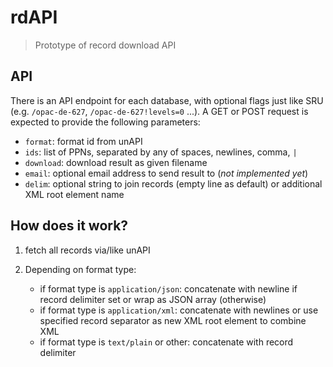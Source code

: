 # rdAPI

> Prototype of record download API

## API

There is an API endpoint for each database, with optional flags just like SRU (e.g. `/opac-de-627`, `/opac-de-627!levels=0` ...). A GET or POST request is expected to provide the following parameters:

- `format`: format id from unAPI
- `ids`: list of PPNs, separated by any of spaces, newlines, comma, `|`
- `download`: download result as given filename
- `email`: optional email address to send result to (*not implemented yet*)
- `delim`: optional string to join records (empty line as default) or additional XML root element name

## How does it work?

1. fetch all records via/like unAPI
2. Depending on format type:

   - if format type is `application/json`: concatenate with newline if record delimiter set or wrap as JSON array (otherwise)
   - if format type is `application/xml`: concatenate with newlines or use specified record separator as new XML root element to combine XML
   - if format type is `text/plain` or other: concatenate with record delimiter
